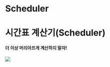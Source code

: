 # Scheduler

# 시간표 계산기(Scheduler)

#### 더 이상 머리아프게 계산하지 말자!


<img src = "https://github.com/geunseok95/Scheduler/blob/master/readmefile/My%20First%20Document.png?raw=true">
